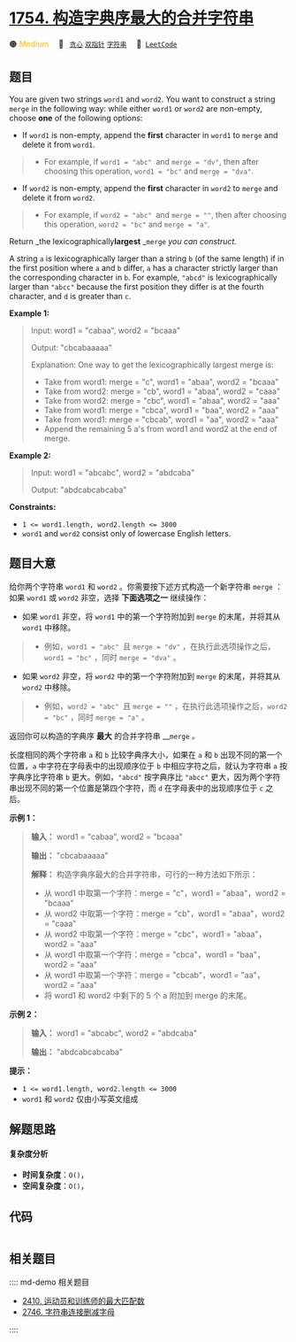 # [1754. 构造字典序最大的合并字符串](https://leetcode.com/problems/largest-merge-of-two-strings)

🟠 <font color=#ffb800>Medium</font>&emsp; 🔖&ensp; [`贪心`](/leetcode/outline/tag/greedy.md) [`双指针`](/leetcode/outline/tag/two-pointers.md) [`字符串`](/leetcode/outline/tag/string.md)&emsp; 🔗&ensp;[`LeetCode`](https://leetcode.com/problems/largest-merge-of-two-strings)


## 题目

You are given two strings `word1` and `word2`. You want to construct a string
`merge` in the following way: while either `word1` or `word2` are non-empty,
choose **one** of the following options:

  * If `word1` is non-empty, append the **first** character in `word1` to `merge` and delete it from `word1`. 
> 
> * For example, if `word1 = "abc" `and `merge = "dv"`, then after choosing this operation, `word1 = "bc"` and `merge = "dva"`.
  * If `word2` is non-empty, append the **first** character in `word2` to `merge` and delete it from `word2`. 
> 
> * For example, if `word2 = "abc" `and `merge = ""`, then after choosing this operation, `word2 = "bc"` and `merge = "a"`.

Return _the lexicographically**largest** _`merge` _you can construct_.

A string `a` is lexicographically larger than a string `b` (of the same
length) if in the first position where `a` and `b` differ, `a` has a character
strictly larger than the corresponding character in `b`. For example, `"abcd"`
is lexicographically larger than `"abcc"` because the first position they
differ is at the fourth character, and `d` is greater than `c`.



**Example 1:**

> Input: word1 = "cabaa", word2 = "bcaaa"
> 
> Output: "cbcabaaaaa"
> 
> Explanation: One way to get the lexicographically largest merge is:
> - Take from word1: merge = "c", word1 = "abaa", word2 = "bcaaa"
> - Take from word2: merge = "cb", word1 = "abaa", word2 = "caaa"
> - Take from word2: merge = "cbc", word1 = "abaa", word2 = "aaa"
> - Take from word1: merge = "cbca", word1 = "baa", word2 = "aaa"
> - Take from word1: merge = "cbcab", word1 = "aa", word2 = "aaa"
> - Append the remaining 5 a's from word1 and word2 at the end of merge.

**Example 2:**

> Input: word1 = "abcabc", word2 = "abdcaba"
> 
> Output: "abdcabcabcaba"

**Constraints:**

  * `1 <= word1.length, word2.length <= 3000`
  * `word1` and `word2` consist only of lowercase English letters.


## 题目大意

给你两个字符串 `word1` 和 `word2` 。你需要按下述方式构造一个新字符串 `merge` ：如果 `word1` 或 `word2`
非空，选择 **下面选项之一** 继续操作：

  * 如果 `word1` 非空，将 `word1` 中的第一个字符附加到 `merge` 的末尾，并将其从 `word1` 中移除。 
> 
> * 例如，`word1 = "abc" `且 `merge = "dv"` ，在执行此选项操作之后，`word1 = "bc"` ，同时 `merge = "dva"` 。
  * 如果 `word2` 非空，将 `word2` 中的第一个字符附加到 `merge` 的末尾，并将其从 `word2` 中移除。 
> 
> * 例如，`word2 = "abc" `且 `merge = ""` ，在执行此选项操作之后，`word2 = "bc"` ，同时 `merge = "a"` 。

返回你可以构造的字典序 **最大** 的合并字符串 __`merge` _。_

长度相同的两个字符串 `a` 和 `b` 比较字典序大小，如果在 `a` 和 `b` 出现不同的第一个位置，`a` 中字符在字母表中的出现顺序位于 `b`
中相应字符之后，就认为字符串 `a` 按字典序比字符串 `b` 更大。例如，`"abcd"` 按字典序比 `"abcc"`
更大，因为两个字符串出现不同的第一个位置是第四个字符，而 `d` 在字母表中的出现顺序位于 `c` 之后。

**示例 1：**

> 
> 
> 
> 
> 
> **输入：** word1 = "cabaa", word2 = "bcaaa"
> 
> **输出：** "cbcabaaaaa"
> 
> **解释：** 构造字典序最大的合并字符串，可行的一种方法如下所示：
> - 从 word1 中取第一个字符：merge = "c"，word1 = "abaa"，word2 = "bcaaa"
> - 从 word2 中取第一个字符：merge = "cb"，word1 = "abaa"，word2 = "caaa"
> - 从 word2 中取第一个字符：merge = "cbc"，word1 = "abaa"，word2 = "aaa"
> - 从 word1 中取第一个字符：merge = "cbca"，word1 = "baa"，word2 = "aaa"
> - 从 word1 中取第一个字符：merge = "cbcab"，word1 = "aa"，word2 = "aaa"
> - 将 word1 和 word2 中剩下的 5 个 a 附加到 merge 的末尾。
> 
> 

**示例 2：**

> 
> 
> 
> 
> 
> **输入：** word1 = "abcabc", word2 = "abdcaba"
> 
> **输出：** "abdcabcabcaba"
> 
> 

**提示：**

  * `1 <= word1.length, word2.length <= 3000`
  * `word1` 和 `word2` 仅由小写英文组成


## 解题思路

#### 复杂度分析

- **时间复杂度**：`O()`，
- **空间复杂度**：`O()`，

## 代码

```javascript

```

## 相关题目

:::: md-demo 相关题目
- [2410. 运动员和训练师的最大匹配数](https://leetcode.com/problems/maximum-matching-of-players-with-trainers)
- [2746. 字符串连接删减字母](https://leetcode.com/problems/decremental-string-concatenation)

::::
